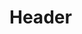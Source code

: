 <!-- TITLE: Carved Facet -->
<!-- SUBTITLE: Sharpen your target, causing them to perform critical hits with spells and melee attacks more often. -->

# Header